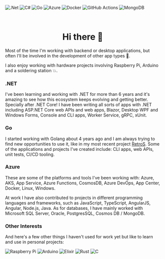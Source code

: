 ![.Net](https://img.shields.io/badge/.NET-5C2D91?style=for-the-badge&logo=.net&logoColor=white)
![C#](https://img.shields.io/badge/c%23-%23239120.svg?style=for-the-badge&logo=c-sharp&logoColor=white)
![Go](https://img.shields.io/badge/go-%2300ADD8.svg?style=for-the-badge&logo=go&logoColor=white)
![Azure](https://img.shields.io/badge/azure-%230072C6.svg?style=for-the-badge&logo=microsoftazure&logoColor=white)
![Docker](https://img.shields.io/badge/docker-%230db7ed.svg?style=for-the-badge&logo=docker&logoColor=white)
![GitHub Actions](https://img.shields.io/badge/github%20actions-%232671E5.svg?style=for-the-badge&logo=githubactions&logoColor=white)
![MongoDB](https://img.shields.io/badge/MongoDB-%234ea94b.svg?style=for-the-badge&logo=mongodb&logoColor=white)

<br />

<h1 align='center'>
  Hi there 👋
</h1>

Most of the time I'm working with backend or desktop applications, but often I'll be involved in the development of other app types  🚀.

I also enjoy working with hardware projects involving Raspberry Pi, Arduino and a soldering station 💥.

### .NET

I've been learning and working with .NET for more than 6 years and it's amazing
to see how this ecosystem keeps evolving and getting better. Specially after
.NET Core! I have been writing all sorts of apps with .NET including ASP.NET Core
web APIs and web apps, Blazor, Desktop WPF and Windows Forms, Console and CLI apps,
Worker Service, gRPC, xUnit.

### Go

I started working with Golang about 4 years ago and I am always trying to find
new opportunities to use it, like in my most recent project [RetroS](https://github.com/robwillup/retros).
Some of the applications and projects I've created include: CLI apps, web APIs,
unit tests, CI/CD tooling.

### Azure

These are some of the platforms and tools I've been working with: Azure, AKS, App
Service, Azure Functions, CosmosDB, Azure DevOps, App Center, Docker, Linux, Windows.

At work I have also contributed to projects in different programming languages and
frameworks, such as JavaScript, TypeScript, AngularJS, Angular, Node.js, Java.
As for databases, I have mainly worked with Microsoft SQL Server, Oracle,
PostgresSQL, Cosmos DB / MongoDB.

### Other Interests

And here's a few other things I haven't used for work yet but like to learn and use in
personal projects:

![Raspberry Pi](https://img.shields.io/badge/-RaspberryPi-C51A4A?style=for-the-badge&logo=Raspberry-Pi)
![Arduino](https://img.shields.io/badge/-Arduino-00979D?style=for-the-badge&logo=Arduino&logoColor=white)
![Elixir](https://img.shields.io/badge/elixir-%234B275F.svg?style=for-the-badge&logo=elixir&logoColor=white)
![Rust](https://img.shields.io/badge/rust-%23000000.svg?style=for-the-badge&logo=rust&logoColor=white)
![C](https://img.shields.io/badge/c-%2300599C.svg?style=for-the-badge&logo=c&logoColor=white)
